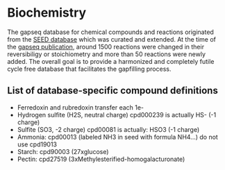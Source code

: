 # Biochemistry

The gapseq database for chemical compounds and reactions originated from the [SEED database](https://modelseed.org/biochem/) which was curated and extended.
At the time of the [gapseq publication](https://doi.org/10.1101/2020.03.20.000737), around 1500 reactions were changed in their reversibiligy or stoichiometry and more than 50 reactions were newly added.
The overall goal is to provide a harmonized and completely futile cycle free database that facilitates the gapfilling process.

## List of database-specific compound definitions
- Ferredoxin and rubredoxin transfer each 1e-
- Hydrogen sulfite (H2S, neutral charge) cpd000239 is actually HS- (-1 charge)
- Sulfite (SO3, -2 charge) cpd00081 is actually: HSO3 (-1 charge)
- Ammonia: cpd00013 (labeled NH3 in seed with formula NH4...) do not use cpd19013
- Starch: cpd90003 (27xglucose)
- Pectin: cpd27519 (3xMethylesterified-homogalacturonate)
